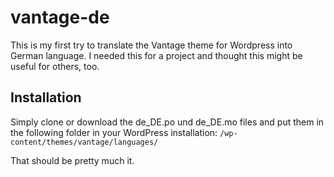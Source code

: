 # vantage-de
This is my first try to translate the Vantage theme for Wordpress into German language. I needed this for a project and thought this might be useful for others, too.

## Installation

Simply clone or download the de_DE.po und de_DE.mo files and put them in the following folder in your WordPress installation:
``/wp-content/themes/vantage/languages/``

That should be pretty much it.